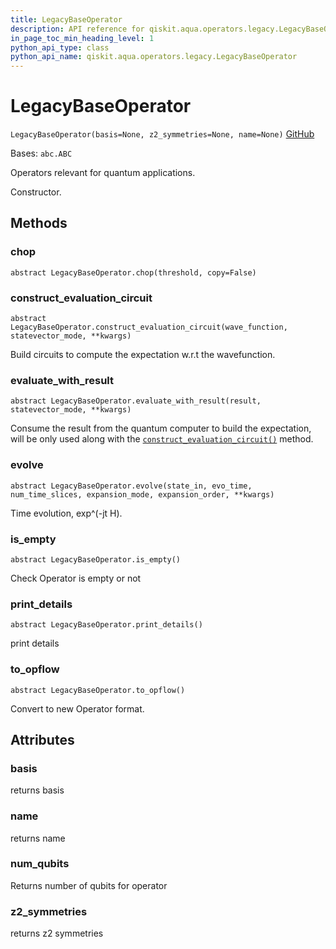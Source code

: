 ```yaml
---
title: LegacyBaseOperator
description: API reference for qiskit.aqua.operators.legacy.LegacyBaseOperator
in_page_toc_min_heading_level: 1
python_api_type: class
python_api_name: qiskit.aqua.operators.legacy.LegacyBaseOperator
---
```


# LegacyBaseOperator

<span id="qiskit.aqua.operators.legacy.LegacyBaseOperator" />

`LegacyBaseOperator(basis=None, z2_symmetries=None, name=None)` [GitHub](https://github.com/qiskit-community/qiskit-aqua/tree/stable/0.9/qiskit/aqua/operators/legacy/base_operator.py "view source code")

Bases: `abc.ABC`

Operators relevant for quantum applications.

Constructor.

## Methods

### chop

<span id="qiskit.aqua.operators.legacy.LegacyBaseOperator.chop" />

`abstract LegacyBaseOperator.chop(threshold, copy=False)`

### construct\_evaluation\_circuit

<span id="qiskit.aqua.operators.legacy.LegacyBaseOperator.construct_evaluation_circuit" />

`abstract LegacyBaseOperator.construct_evaluation_circuit(wave_function, statevector_mode, **kwargs)`

Build circuits to compute the expectation w\.r.t the wavefunction.

### evaluate\_with\_result

<span id="qiskit.aqua.operators.legacy.LegacyBaseOperator.evaluate_with_result" />

`abstract LegacyBaseOperator.evaluate_with_result(result, statevector_mode, **kwargs)`

Consume the result from the quantum computer to build the expectation, will be only used along with the [`construct_evaluation_circuit()`](qiskit.aqua.operators.legacy.LegacyBaseOperator#construct_evaluation_circuit "qiskit.aqua.operators.legacy.LegacyBaseOperator.construct_evaluation_circuit") method.

### evolve

<span id="qiskit.aqua.operators.legacy.LegacyBaseOperator.evolve" />

`abstract LegacyBaseOperator.evolve(state_in, evo_time, num_time_slices, expansion_mode, expansion_order, **kwargs)`

Time evolution, exp^(-jt H).

### is\_empty

<span id="qiskit.aqua.operators.legacy.LegacyBaseOperator.is_empty" />

`abstract LegacyBaseOperator.is_empty()`

Check Operator is empty or not

### print\_details

<span id="qiskit.aqua.operators.legacy.LegacyBaseOperator.print_details" />

`abstract LegacyBaseOperator.print_details()`

print details

### to\_opflow

<span id="qiskit.aqua.operators.legacy.LegacyBaseOperator.to_opflow" />

`abstract LegacyBaseOperator.to_opflow()`

Convert to new Operator format.

## Attributes

<span id="qiskit.aqua.operators.legacy.LegacyBaseOperator.basis" />

### basis

returns basis

<span id="qiskit.aqua.operators.legacy.LegacyBaseOperator.name" />

### name

returns name

<span id="qiskit.aqua.operators.legacy.LegacyBaseOperator.num_qubits" />

### num\_qubits

Returns number of qubits for operator

<span id="qiskit.aqua.operators.legacy.LegacyBaseOperator.z2_symmetries" />

### z2\_symmetries

returns z2 symmetries

